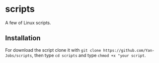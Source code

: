 # scripts
A few of Linux scripts.
## Installation
For download the script clone it with `git clone https://github.com/Yan-Jobs/scripts`, then type `cd scripts` and type `chmod +x "your script`.
